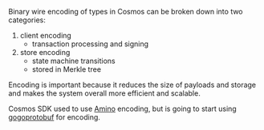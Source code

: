 Binary wire encoding of types in Cosmos can be broken down into two categories:
1. client encoding
   - transaction processing and signing
2. store encoding
   - state machine transitions
   - stored in Merkle tree

Encoding is important because it reduces the size of payloads and storage and makes the system overall more efficient and scalable.

Cosmos SDK used to use [Amino](https://github.com/tendermint/go-amino/) encoding, but is going to start using [gogoprotobuf](https://github.com/gogo/protobuf/) for encoding. 
